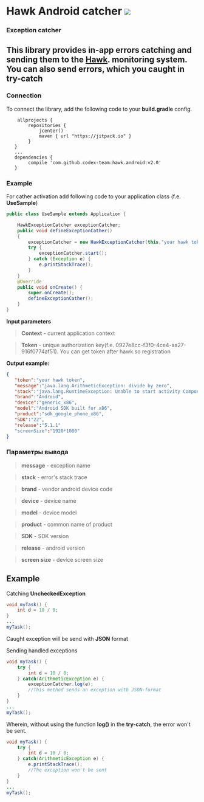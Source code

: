 # Hawk Android catcher ![](https://jitpack.io/v/jitpack/maven-simple.svg?style=flat-square)
### Exception catcher

This library provides in-app errors catching and sending them to the [Hawk](https://hawk.so).  monitoring system.
You can also send errors, which you caught in **try-catch**
-----

### Connection
To connect the library, add the following code to your **build.gradle** config.
```
    allprojects {
        repositories {
            jcenter()
            maven { url "https://jitpack.io" }
        }
   }
   ...
   dependencies {
        compile 'com.github.codex-team:hawk.android:v2.0'
   }
```
### Example
For cather activation add following code to your application class (f.e. **UseSample**)

```java
public class UseSample extends Application {

    HawkExceptionCatcher exceptionCatcher;
    public void defineExceptionCather()
    {
        exceptionCatcher = new HawkExceptionCatcher(this,"your hawk token");
        try {
            exceptionCatcher.start();
        } catch (Exception e) {
            e.printStackTrace();
        }
    }
    @Override
    public void onCreate() {
        super.onCreate();
        defineExceptionCather();
    }
}

```
**Input parameters** 

> **Context** - current application context

> **Token** - unique authorization key(f.e. 0927e8cc-f3f0-4ce4-aa27-916f0774af51). You can get token after hawk.so registration

**Output example:**
```json
{  
   "token":"your hawk token",
   "message":"java.lang.ArithmeticException: divide by zero",
   "stack":"java.lang.RuntimeException: Unable to start activity ComponentInfo{com.hawkandroidcatcher.akscorp.hawkandroidcatcher\/com.hawkandroidcatcher.akscorp.hawkandroidcatcher.SampleMainActivity}: java.lang.ArithmeticException: divide by zero",
   "brand":"Android",
   "device":"generic_x86",
   "model":"Android SDK built for x86",
   "product":"sdk_google_phone_x86",
   "SDK":"22",
   "release":"5.1.1"
   "screenSize":"1920*1080"
}
```

### Параметры вывода
> **message** - exception name

> **stack** - error's stack trace

> **brand** - vendor android device code

> **device** - device name

> **model** - device model

> **product** - common name of product

> **SDK** - SDK version

> **release** - android version

> **screen size** - device screen size

## Example  

Catching **UncheckedException**

```java
void myTask() {
	int d = 10 / 0;
}
...
myTask();
```
Caught exception will be send with **JSON** format 

Sending handled exceptions

```java
void myTask() {
    try {
        int d = 10 / 0;
    } catch(ArithmeticException e) {
        exceptionCatcher.log(e); 
        //This method sends an exception with JSON-format
    }
}
...
myTask();
```

Wherein, without using the function **log()** in the **try-catch**, the error won't be sent.

```java
void myTask() {
    try {
        int d = 10 / 0;
    } catch(ArithmeticException e) {
        e.printStackTrace();
        //The exception won't be sent
    }
}
...
myTask();
```
